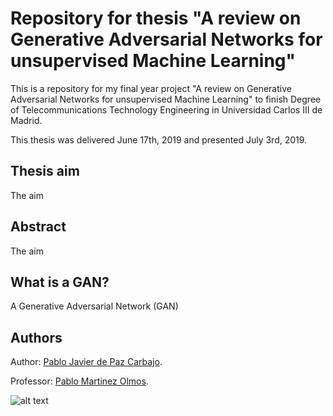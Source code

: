 # Repository for thesis "A review on Generative Adversarial Networks for unsupervised Machine Learning"

This is a repository for my final year project "A review on Generative Adversarial Networks for unsupervised Machine Learning"  to finish Degree of Telecommunications Technology Engineering in Universidad Carlos III de Madrid. 

This thesis was delivered June 17th, 2019 and presented July 3rd, 2019.


## Thesis aim 

The aim


## Abstract

The aim


## What is a GAN?

A Generative Adversarial Network (GAN)


## Authors 

Author: [Pablo Javier de Paz Carbajo](https://www.linkedin.com/in/pablodepaz/).

Professor: [Pablo Martinez Olmos](http://www.tsc.uc3m.es/profile.php?uid=olmos).



![alt text](https://efaoretana.org/wp-content/uploads/2018/05/daw.png)
